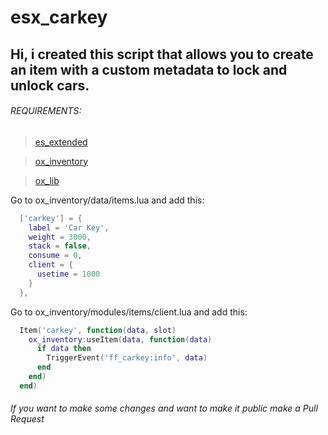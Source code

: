 # esx_carkey
## Hi, i created this script that allows you to create an item with a custom metadata to lock and unlock cars.

###### REQUIREMENTS:
>[es_extended](https://github.com/esx-framework/esx-legacy)

>[ox_inventory](https://github.com/overextended/ox_inventory)

>[ox_lib](https://github.com/overextended/ox_lib)

Go to ox_inventory/data/items.lua and add this:

```lua
  ['carkey'] = {
    label = 'Car Key',
    weight = 3000,
    stack = false,
    consume = 0,
    client = {
      usetime = 1000
    }
  },
```
  
Go to ox_inventory/modules/items/client.lua and add this:

```lua
  Item('carkey', function(data, slot)
    ox_inventory:useItem(data, function(data)
      if data then
        TriggerEvent('ff_carkey:info', data)
      end
    end)
  end)
```
  
###### If you want to make some changes and want to make it public make a Pull Request
